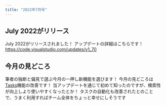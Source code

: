 ```yaml
---
title: "2022年7月号"
---
```


## July 2022がリリース

July 2022がリリースされました！
アップデートの詳細はこちらです！
https://code.visualstudio.com/updates/v1_70

## 今月の見どころ

筆者の独断と偏見で選ぶ今月の一押し新機能を選びます！
今月の見どころは[Tasks](https://code.visualstudio.com/updates/v1_70#_tasks)機能の改善です！
当アップデートを通じて初めて知ったのですが、検索性が向上しより使いやすくなったとか！
タスクの自動化も改善されたとのことで、うまく利用すればチーム全体をちょっと幸せにしそうです
